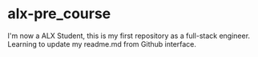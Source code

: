 # alx-pre_course
I'm now a ALX Student, this is my first repository as a full-stack engineer.
Learning to update my readme.md from Github interface.
